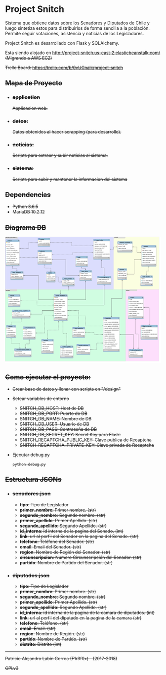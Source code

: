 # Project Snitch #
Sistema que obtiene datos sobre los Senadores y Diputados de Chile y luego sintetiza estos para distribuirlos de forma sencilla a la población. Permite seguir votaciones, asistencia y noticias de los Legisladores.

Project Snitch es desarrollado con Flask y SQLAlchemy.

Esta siendo alojado en <strike>http://project-snitch.us-east-2.elasticbeanstalk.com/</strile> (Migrando a AWS EC2)

Trello Board: https://trello.com/b/0vUCnalk/project-snitch

## Mapa de Proyecto
+ ### application
    Applicacion web.
+ ### datos:
    Datos obtenidos al hacer scrapping (para desarrollo).
+ ### noticias:
    Scripts para extraer y subir noticias al sistema.
+ ### sistema:
    Scripts para subir y mantener la informacion del sistema
    
## Dependencias
+ Python 3.6.5
+ MariaDB 10.2.12
  
## Diagrama DB
![diagrama db](/design/diagrama_db.png)
  
## Como ejecutar el proyecto:
  - Crear base de datos y llenar con scripts en "/design"
  - Setear variables de entorno
    + SNITCH_DB_HOST: Host de DB
    + SNITCH_DB_PORT: Puerto de DB
    + SNITCH_DB_NAME: Nombre de DB
    + SNITCH_DB_USER: Usuario de DB
    + SNITCH_DB_PASS: Contraseña de DB
    + SNITCH_DB_SECRET_KEY: Secret Key para Flask.
    + SNITCH_RECAPTCHA_PUBLIC_KEY: Clave publica de Recaptcha
    + SNITCH_RECAPTCHA_PRIVATE_KEY: Clave privada de Recaptcha
  - Ejecutar debug.py 
  
        python debug.py

## Estructura JSONs

+ ### senadores.json
    - **tipo**: Tipo de Legislador
    - **primer_nombre**: Primer nombre. (str)
    - **segundo_nombre**: Segundo nombre. (str)
    - **primer_apellido**: Primer Apellido. (str)
    - **segundo_apellido**: Segundo Apellido. (str)
    - **id_interna**: id interna de la pagina del Senado. (int)
    - **link**: url al perfil del Senador en la pagina del Senado. (str)
    - **telefono**: Teléfono del Senador. (str)
    - **email**: Email del Senador. (str)
    - **region**: Nombre de Región del Senador. (str)
    - **circunscripcion**: Numero Circunscripción del Senador. (str)
    - **partido**: Nombre de Partido del Senador. (str)

+ ### diputados.json
    - **tipo**: Tipo de Legislador
    - **primer_nombre**: Primer nombre. (str)
    - **segundo_nombre**: Segundo nombre. (str)
    - **primer_apellido**: Primer Apellido. (str)
    - **segundo_apellido**: Segundo Apellido. (str)
    - **id_interna**: id interna de la pagina de la camara de diputados. (int)
    - **link**: url al perfil del diputado en la pagina de la camara (str)
    - **telefono**: Teléfono. (str)
    - **email**: Email. (str)
    - **region**: Nombre de Región. (str)
    - **partido**: Nombre de Partido. (str)
    - **distrito**: Distrito (int)

 
<hr>
Patricio Alejandro Labin Correa (F1r3f0x) - (2017-2018)

GPLv3
